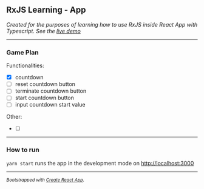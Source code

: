 ## RxJS Learning - App

_Created for the purposes of learning how to use RxJS inside React App with Typescript. See the [live demo](http://polapolaczek.github.io/rxjs-learning-app)_

---

### Game Plan

Functionalities:

-   [x] countdown
-   [ ] reset countdown button
-   [ ] terminate countdown button
-   [ ] start countdown button
-   [ ] input countdown start value

Other:

-   [ ]

---

### How to run

`yarn start` runs the app in the development mode on [http://localhost:3000](http://localhost:3000)

---

_<small>Bootstrapped with [Create React App](https://github.com/facebook/create-react-app).</small>_
